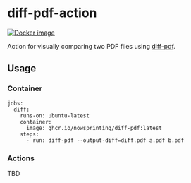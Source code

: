 # diff-pdf-action

[![Docker image](https://github.com/nowsprinting/diff-pdf-action/actions/workflows/build-image.yml/badge.svg)](https://github.com/nowsprinting/diff-pdf-action/actions/workflows/build-image.yml)

Action for visually comparing two PDF files using [diff-pdf](https://github.com/vslavik/diff-pdf).



## Usage

### Container

```
jobs:
  diff:
    runs-on: ubuntu-latest
    container:
      image: ghcr.io/nowsprinting/diff-pdf:latest
    steps:
      - run: diff-pdf --output-diff=diff.pdf a.pdf b.pdf
```


### Actions

TBD